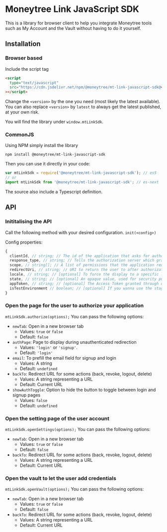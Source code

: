 # Moneytree Link JavaScript SDK

This is a library for browser client to help you integrate Moneytree tools such as My Account and the Vault without having to do it yourself.

## Installation

### Browser based

Include the script tag

```html
<script
  type="text/javascript"
  src="https://cdn.jsdelivr.net/npm/@moneytree/mt-link-javascript-sdk@<version>/dist/index.js"
></script>
```

Change the `<version>` by the one you need (most likely the latest available).
You can also replace `<version>` by `latest` to always get the latest published, at your own risk.

You will find the library under `window.mtLinkSdk`.

### CommonJS

Using NPM simply install the library

```shell
npm install @moneytree/mt-link-javascript-sdk
```

Then you can use it directly in your code:

```js
var mtLinkSdk = require('@moneytree/mt-link-javascript-sdk'); // es5
// or
import mtLinkSdk from '@moneytree/mt-link-javascript-sdk'; // es-next
```

The source also include a Typescript definition.

## API

### Inititalising the API

Call the following method with your desired configuration.
`init(<config>)`

Config properties:

```js
{
  clientId, // string; // The id of the application that asks for authorization.
  response_type, // string; // Tells the authorization server which grant to execute.
  scope, // string[]; // A list of permissions that the application requires.
  redirectUri, // string; // URI to return the user to after authorization is complete.
  locale, // string; // [optional] To force the display to a specific language (e.g.: en-AU)
  state, // string; // [optional] An opaque value, used for security purposes. If this request parameter is set in the request, then it is returned to the application as part of the redirect_uri.
  appToken, // string; // [optional] The Access Token granted through oauth
  isTestEnvironment // boolean; // [optional] If you wanna use the staging or production environemnt
}
```

### Open the page for the user to authorize your application

`mtLinkSdk.authorize(options);`
You can pass the following options:

- `newTab`: Open in a new browser tab
  - Values: `true` or `false`
  - Default: `false`
- `authPage`: Page to display during unauthenticated redirection
  - Values: `'login'` or `'signup'`.
  - Default: `'login'`
- `email`: To prefill the email field for signup and login
  - Values: A string
  - Default: `undefined`
- `backTo`: Redirect URL for some actions (back, revoke, logout, delete)
  - Values: A string representing a URL
  - Default: Current URL
- `showAuthToggle`: Option to hide the button to toggle between login and signup pages
  - Values: `false`
  - Default: `undefined`

### Open the setting page of the user account

`mtLinkSdk.openSettings(options);`
You can pass the following options:

- `newTab`: Open in a new browser tab
  - Values: `true` or `false`
  - Default: `false`
- `backTo`: Redirect URL for some actions (back, revoke, logout, delete)
  - Values: A string representing a URL
  - Default: Current URL

### Open the vault to let the user add credentials

`mtLinkSdk.openVault(options);`
You can pass the following options:

- `newTab`: Open in a new browser tab
  - Values: `true` or `false`
  - Default: `false`
- `backTo`: Redirect URL for some actions (back, revoke, logout, delete)
  - Values: A string representing a URL
  - Default: Current URL
